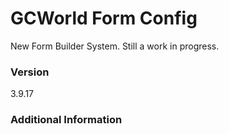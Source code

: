 # GCWorld Form Config

New Form Builder System.  Still a work in progress.




### Version
3.9.17

### Additional Information
